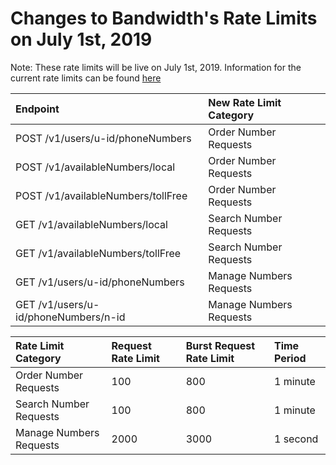 # Changes to Bandwidth's Rate Limits on July 1st, 2019

Note: These rate limits will be live on July 1st, 2019. Information for the current rate limits can be found [here](../rateLimits.md)

| Endpoint          | New Rate Limit Category              | 
|:---|:---|
| POST /v1/users/u-id/phoneNumbers | Order Number Requests | 
| POST /v1/availableNumbers/local | Order Number Requests |
| POST /v1/availableNumbers/tollFree | Order Number Requests |
| GET /v1/availableNumbers/local | Search Number Requests |
| GET /v1/availableNumbers/tollFree | Search Number Requests |
| GET /v1/users/u-id/phoneNumbers | Manage Numbers Requests |
| GET /v1/users/u-id/phoneNumbers/n-id | Manage Numbers Requests |

| Rate Limit Category | Request Rate Limit | Burst Request Rate Limit | Time Period |
|:--|:--|:--|:--|
| Order Number Requests | 100 | 800 | 1 minute |
| Search Number Requests | 100 | 800 | 1 minute |
| Manage Numbers Requests | 2000 | 3000 | 1 second |
